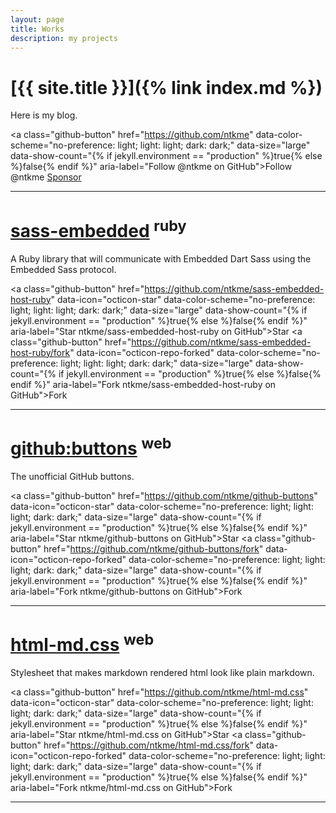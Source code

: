 ```yaml
---
layout: page
title: Works
description: my projects
---
```


# [{{ site.title }}]({% link index.md %})

Here is my blog.

<a class="github-button" href="https://github.com/ntkme" data-color-scheme="no-preference: light; light: light; dark: dark;" data-size="large" data-show-count="{% if jekyll.environment == "production" %}true{% else %}false{% endif %}" aria-label="Follow @ntkme on GitHub">Follow @ntkme</a>
<a class="github-button" href="https://github.com/sponsors/ntkme" data-color-scheme="no-preference: light; light: light; dark: dark;" data-icon="octicon-heart" data-size="large" aria-label="Sponsor @ntkme on GitHub">Sponsor</a>

---

# [sass-embedded](https://github.com/ntkme/sass-embedded-host-ruby) <sup>ruby</sup>

A Ruby library that will communicate with Embedded Dart Sass using the Embedded Sass protocol.

<a class="github-button" href="https://github.com/ntkme/sass-embedded-host-ruby" data-icon="octicon-star" data-color-scheme="no-preference: light; light: light; dark: dark;" data-size="large" data-show-count="{% if jekyll.environment == "production" %}true{% else %}false{% endif %}" aria-label="Star ntkme/sass-embedded-host-ruby on GitHub">Star</a>
<a class="github-button" href="https://github.com/ntkme/sass-embedded-host-ruby/fork" data-icon="octicon-repo-forked" data-color-scheme="no-preference: light; light: light; dark: dark;" data-size="large" data-show-count="{% if jekyll.environment == "production" %}true{% else %}false{% endif %}" aria-label="Fork ntkme/sass-embedded-host-ruby on GitHub">Fork</a>

---

# [github:buttons](https://buttons.github.io/) <sup>web</sup>

The unofficial GitHub buttons.

<a class="github-button" href="https://github.com/ntkme/github-buttons" data-icon="octicon-star" data-color-scheme="no-preference: light; light: light; dark: dark;" data-size="large" data-show-count="{% if jekyll.environment == "production" %}true{% else %}false{% endif %}" aria-label="Star ntkme/github-buttons on GitHub">Star</a>
<a class="github-button" href="https://github.com/ntkme/github-buttons/fork" data-icon="octicon-repo-forked" data-color-scheme="no-preference: light; light: light; dark: dark;" data-size="large" data-show-count="{% if jekyll.environment == "production" %}true{% else %}false{% endif %}" aria-label="Fork ntkme/github-buttons on GitHub">Fork</a>

---

# [html-md.css](https://github.com/ntkme/html-md.css) <sup>web</sup>

Stylesheet that makes markdown rendered html look like plain markdown.

<a class="github-button" href="https://github.com/ntkme/html-md.css" data-icon="octicon-star" data-color-scheme="no-preference: light; light: light; dark: dark;" data-size="large" data-show-count="{% if jekyll.environment == "production" %}true{% else %}false{% endif %}" aria-label="Star ntkme/html-md.css on GitHub">Star</a>
<a class="github-button" href="https://github.com/ntkme/html-md.css/fork" data-icon="octicon-repo-forked" data-color-scheme="no-preference: light; light: light; dark: dark;" data-size="large" data-show-count="{% if jekyll.environment == "production" %}true{% else %}false{% endif %}" aria-label="Fork ntkme/html-md.css on GitHub">Fork</a>

---

<script async defer src="https://buttons.github.io/buttons.js"></script>
